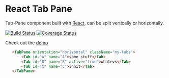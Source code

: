 # React Tab Pane

Tab-Pane component built with [React](http://facebook.github.io/react), can be split vertically or horizontally.

[![Build Status](https://img.shields.io/travis/tomkp/react-tab-pane/master.svg?style=flat-square)](https://travis-ci.org/tomkp/react-tab-pane)
[![Coverage Status](https://img.shields.io/coveralls/tomkp/react-tab-pane/master.svg?style=flat-square)](https://coveralls.io/r/tomkp/react-tab-pane)

Check out the [demo](http://possessive-parent.surge.sh/)


```html
   <TabPane orientation="horizontal" className="my-tabs">
       <Tab id="A" name="A">some stuff</Tab>
       <Tab id="B" name="B" active="true">whatevs</Tab>
       <Tab id="C" name="C">innit</Tab>
   </TabPane>
```

